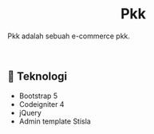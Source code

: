 
<h1 align="center">Pkk</h1>

<p>
  Pkk adalah sebuah e-commerce pkk.
</p>

<br>


## 🎡 Teknologi

- Bootstrap 5
- Codeigniter 4
- jQuery
- Admin template Stisla
